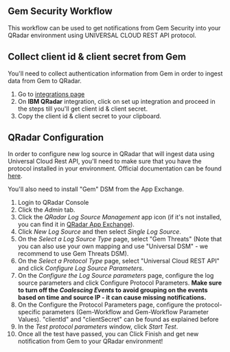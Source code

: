 ## Gem Security Workflow

This workflow can be used to get notifications from Gem Security into your QRadar environment using UNIVERSAL CLOUD REST API protocol.


## Collect client id & client secret from Gem 
 
You'll need to collect authentication information from Gem in order to ingest data from Gem to QRadar.
1. Go to <a href="https://app.gem.security/integrations" target="_blank">integrations page</a>
2. On **IBM QRadar** integration, click on set up integration and proceed in the steps till you'll get client id & client secret.
3. Copy the client id & client secret to your clipboard.

## QRadar Configuration

In order to configure new log source in QRadar that will ingest data using Universal Cloud Rest API, you'll need to make sure that you have the protocol installed in your environment.
Official documentation can be found [here](https://www.ibm.com/docs/en/dsm?topic=configuration-universal-cloud-rest-api-protocol).

You'll also need to install "Gem" DSM from the App Exchange.

1. Login to QRadar Console
2. Click the _Admin_ tab.
3. Click the _QRadar Log Source Management_ app icon (if it's not installed, you can find it in [QRadar App Exchange](https://exchange.xforce.ibmcloud.com/hub)).
4. Click _New Log Source_ and then select _Single Log Source_.
5. On the _Select a Log Source Type_ page, select "Gem Threats" (Note that you can also use your own mapping and use "Universal DSM" - we recommend to use Gem Threats DSM).
6. On the _Select a Protocol Type_ page, select "Universal Cloud REST API" and click _Configure Log Source Parameters_.
7. On the _Configure the Log Source parameters_ page, configure the log source parameters and click Configure Protocol Parameters.
**Make sure to turn off the _Coalescing Events_ to avoid grouping on the events based on time and source IP - it can cause missing notifications.**
8. On the Configure the Protocol Parameters page, configure the protocol-specific parameters (Gem-Workflow and Gem-Workflow
Parameter Values). 
"clientId" and "clientSecret" can be found as explained before
9. In the _Test protocol parameters_ window, click _Start Test_.
10. Once all the test have passed, you can Click Finish and get new notification from Gem to your QRadar environment!
